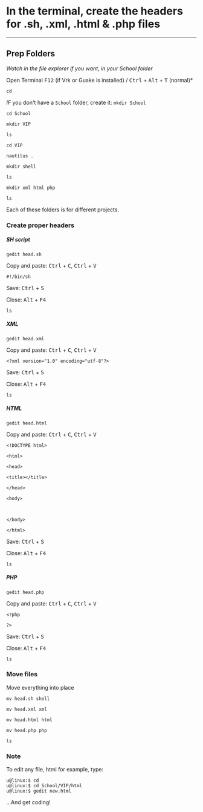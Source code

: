 # In the terminal, create the headers for .sh, .xml, .html & .php files

___

## Prep Folders

*Watch in the file explorer if you want, in your School folder*

Open Terminal <kbd>F12</kbd> (if Vrk or Guake is installed) / <kbd>Ctrl</kbd> + <kbd>Alt</kbd> + <kbd>T</kbd> (normal)*

`cd `

*IF* you don't have a `School` folder, create it: `mkdir School`

`cd School`

`mkdir VIP`

`ls`

`cd VIP`

`nautilus .`

`mkdir shell`

`ls`

`mkdir xml html php`

`ls`

Each of these folders is for different projects.

### Create proper headers

##### SH script

`gedit head.sh`

Copy and paste: <kbd>Ctrl</kbd> + <kbd>C</kbd>, <kbd>Ctrl</kbd> + <kbd>V</kbd>

`#!/bin/sh`

Save: <kbd>Ctrl</kbd> + <kbd>S</kbd>

Close: <kbd>Alt</kbd> + <kbd>F4</kbd>

`ls`

##### XML

`gedit head.xml`

Copy and paste: <kbd>Ctrl</kbd> + <kbd>C</kbd>, <kbd>Ctrl</kbd> + <kbd>V</kbd>

`<?xml version="1.0" encoding="utf-8"?>`

Save: <kbd>Ctrl</kbd> + <kbd>S</kbd>

Close: <kbd>Alt</kbd> + <kbd>F4</kbd>

`ls`

##### HTML

`gedit head.html`

Copy and paste: <kbd>Ctrl</kbd> + <kbd>C</kbd>, <kbd>Ctrl</kbd> + <kbd>V</kbd>

`<!DOCTYPE html>`

`<html>`

`<head>`

`<title></title>`

`</head>`

`<body>`

` `

`</body>`

`</html>`

Save: <kbd>Ctrl</kbd> + <kbd>S</kbd>

Close: <kbd>Alt</kbd> + <kbd>F4</kbd>

`ls`

##### PHP

`gedit head.php`

Copy and paste: <kbd>Ctrl</kbd> + <kbd>C</kbd>, <kbd>Ctrl</kbd> + <kbd>V</kbd>

`<?php`

`?>`

Save: <kbd>Ctrl</kbd> + <kbd>S</kbd>

Close: <kbd>Alt</kbd> + <kbd>F4</kbd>

`ls`

### Move files

Move everything into place

`mv head.sh shell`

`mv head.xml xml`

`mv head.html html`

`mv head.php php`

`ls`

### Note

To edit any file, html for example, type:

```console
u@linux:$ cd 
u@linux:$ cd School/VIP/html
u@linux:$ gedit new.html
```

...And get coding!
